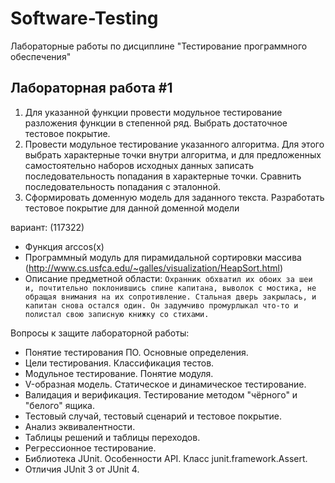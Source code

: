 # Software-Testing
Лабораторные работы по дисциплине "Тестирование программного обеспечения"

## Лабораторная работа #1
1. Для указанной функции провести модульное тестирование разложения функции в степенной ряд. Выбрать достаточное тестовое покрытие.
2. Провести модульное тестирование указанного алгоритма. Для этого выбрать характерные точки внутри алгоритма, и для предложенных самостоятельно наборов исходных данных записать последовательность попадания в характерные точки. Сравнить последовательность попадания с эталонной.
3. Сформировать доменную модель для заданного текста.  Разработать тестовое покрытие для данной доменной модели

вариант: (117322)
- Функция arccos(x)
- Программный модуль для пирамидальной сортировки массива (http://www.cs.usfca.edu/~galles/visualization/HeapSort.html)
- Описание предметной области:
`Охранник обхватил их обоих за шеи и, почтительно поклонившись спине капитана, выволок с мостика, не обращая внимания на их сопротивление. Стальная дверь закрылась, и капитан снова остался один. Он задумчиво промурлыкал что-то и полистал свою записную книжку со стихами.`
 

Вопросы к защите лабораторной работы:

- Понятие тестирования ПО. Основные определения.
- Цели тестирования. Классификация тестов.
- Модульное тестирование. Понятие модуля.
- V-образная модель. Статическое и динамическое тестирование.
- Валидация и верификация. Тестирование методом "чёрного" и "белого" ящика.
- Тестовый случай, тестовый сценарий и тестовое покрытие.
- Анализ эквивалентности.
- Таблицы решений и таблицы переходов.
- Регрессионное тестирование.
- Библиотека JUnit. Особенности API. Класс junit.framework.Assert.
- Отличия JUnit 3 от JUnit 4.
